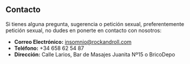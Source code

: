 ## Contacto

Si tienes alguna pregunta, sugerencia o petición sexual, preferentemente petición sexual, no dudes en ponerte en contacto con nosotros:

- **Correo Electrónico:** insomnio@rockandroll.com
- **Teléfono:** +34 658 62 54 87
- **Dirección:** Calle Larios, Bar de Masajes Juanita Nº15 o BricoDepo

